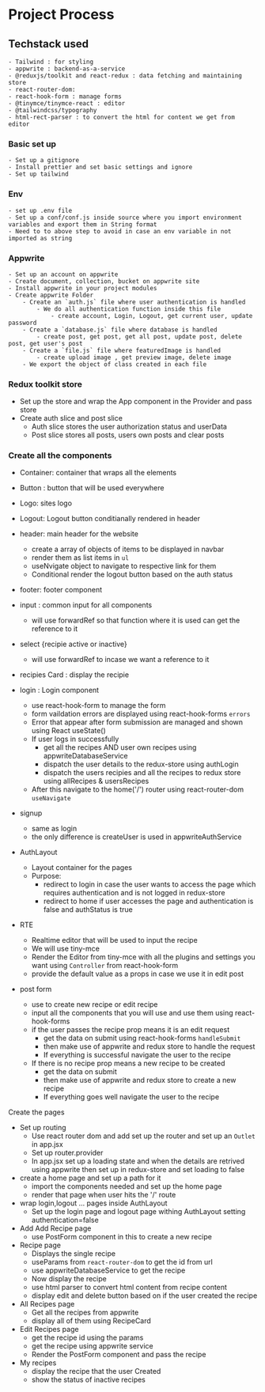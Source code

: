 # Project Process

## Techstack used

    - Tailwind : for styling
    - appwrite : backend-as-a-service
    - @reduxjs/toolkit and react-redux : data fetching and maintaining store
    - react-router-dom:
    - react-hook-form : manage forms
    - @tinymce/tinymce-react : editor
    - @tailwindcss/typography
    - html-rect-parser : to convert the html for content we get from editor

### Basic set up

    - Set up a gitignore
    - Install prettier and set basic settings and ignore
    - Set up tailwind

### Env

    - set up .env file
    - Set up a conf/conf.js inside source where you import environment variables and export them in String format
    - Need to to above step to avoid in case an env variable in not imported as string

### Appwrite

    - Set up an account on appwrite
    - Create document, collection, bucket on appwrite site
    - Install appwrite in your project modules
    - Create appwrite Folder
        - Create an `auth.js` file where user authentication is handled
            - We do all authentication function inside this file
                - create account, Login, Logout, get current user, update password
        - Create a `database.js` file where database is handled
            - create post, get post, get all post, update post, delete post, get user's post
        - Create a `file.js` file where featuredImage is handled
            - create upload image , get preview image, delete image
        - We export the object of class created in each file

### Redux toolkit store

- Set up the store and wrap the App component in the Provider and pass store
- Create auth slice and post slice
  - Auth slice stores the user authorization status and userData
  - Post slice stores all posts, users own posts and clear posts

### Create all the components

- Container: container that wraps all the elements

- Button : button that will be used everywhere

- Logo: sites logo

- Logout: Logout button conditianally rendered in header

- header: main header for the website

  - create a array of objects of items to be displayed in navbar
  - render them as list items in `ul`
  - useNvigate object to navigate to respective link for them
  - Conditional render the logout button based on the auth status

- footer: footer component

- input : common input for all components

  - will use forwardRef so that function where it is used can get the reference to it

- select {recipie active or inactive}
  - will use forwardRef to incase we want a reference to it
- recipies Card : display the recipie

- login : Login component

  - use react-hook-form to manage the form
  - form vaildation errors are displayed using react-hook-forms `errors`
  - Error that appear after form submission are managed and shown using React useState()
  - If user logs in successfully
    - get all the recipes AND user own recipes using appwriteDatabaseService
    - dispatch the user details to the redux-store using authLogin
    - dispatch the users recipies and all the recipes to redux store using allRecipes & usersRecipes
  - After this navigate to the home('/') router using react-router-dom `useNavigate`

- signup

  - same as login
  - the only difference is createUser is used in appwriteAuthService

- AuthLayout

  - Layout container for the pages
  - Purpose:
    - redirect to login in case the user wants to access the page which requires authentication and is not logged in redux-store
    - redirect to home if user accesses the page and authentication is false and authStatus is true

- RTE
  - Realtime editor that will be used to input the recipe
  - We will use tiny-mce
  - Render the Editor from tiny-mce with all the plugins and settings you want using `Controller` from react-hook-form
  - provide the default value as a props in case we use it in edit post
- post form
  - use to create new recipe or edit recipe
  - input all the components that you will use and use them using react-hook-forms
  - if the user passes the recipe prop means it is an edit request
    - get the data on submit using react-hook-forms `handleSubmit`
    - then make use of appwrite and redux store to handle the request
    - If everything is successful navigate the user to the recipe
  - If there is no recipe prop means a new recipe to be created
    - get the data on submit
    - then make use of appwrite and redux store to create a new recipe
    - If everything goes well navigate the user to the recipe

Create the pages

- Set up routing
  - Use react router dom and add set up the router and set up an `Outlet` in app.jsx
  - Set up router.provider
  - In app.jsx set up a loading state and when the details are retrived using appwrite then set up in redux-store and set loading to false
- create a home page and set up a path for it
  - import the components needed and set up the home page
  - render that page when user hits the '/' route
- wrap login,logout ... pages inside AuthLayout
  - Set up the login page and logout page withing AuthLayout setting authentication=false
- Add Add Recipe page
  - use PostForm component in this to create a new recipe
- Recipe page
  - Displays the single recipe
  - useParams from `react-router-dom` to get the id from url
  - use appwriteDatabaseService to get the recipe
  - Now display the recipe
  - use html parser to convert html content from recipe content
  - display edit and delete button based on if the user created the recipe
- All Recipes page
  - Get all the recipes from appwrite
  - display all of them using RecipeCard
- Edit Recipes page
  - get the recipe id using the params
  - get the recipe using appwrite service
  - Render the PostForm component and pass the recipe
- My recipes
  - display the recipe that the user Created
  - show the status of inactive recipes
